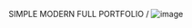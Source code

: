SIMPLE MODERN FULL PORTFOLIO /
![image](https://user-images.githubusercontent.com/100720880/186272123-e927bbb5-d78a-4759-821a-41f404b70bc2.png)
